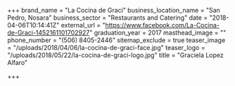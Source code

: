 +++
brand_name = "La Cocina de Graci"
business_location_name = "San Pedro, Nosara"
business_sector = "Restaurants and Catering"
date = "2018-04-06T10:14:41Z"
external_url = "https://www.facebook.com/La-Cocina-de-Graci-1452161101702927"
graduation_year = 2017
masthead_image = ""
phone_number = "(506) 8405-2446"
sitemap_exclude = true
teaser_image = "/uploads/2018/04/06/la-cocina-de-graci-face.jpg"
teaser_logo = "/uploads/2018/05/22/la-cocina-de-graci-logo.jpg"
title = "Graciela Lopez Alfaro"

+++

